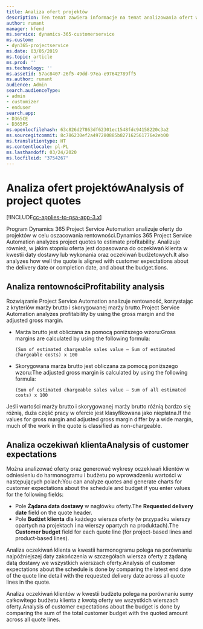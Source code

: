 ```yaml
---
title: Analiza ofert projektów
description: Ten temat zawiera informacje na temat analizowania ofert w projektach.
author: rumant
manager: kfend
ms.service: dynamics-365-customerservice
ms.custom:
- dyn365-projectservice
ms.date: 03/05/2019
ms.topic: article
ms.prod: ''
ms.technology: ''
ms.assetid: 57ac8407-26f5-49dd-97ea-e97642789ff5
ms.author: rumant
audience: Admin
search.audienceType:
- admin
- customizer
- enduser
search.app:
- D365CE
- D365PS
ms.openlocfilehash: 63c826d27863df62301ec1548fdc94158220c3a2
ms.sourcegitcommit: 8c786230ef2a497280885b827162561776e2eb00
ms.translationtype: HT
ms.contentlocale: pl-PL
ms.lasthandoff: 03/24/2020
ms.locfileid: "3754267"
---
```

# <a name="analysis-of-project-quotes"></a><span data-ttu-id="40c02-103">Analiza ofert projektów</span><span class="sxs-lookup"><span data-stu-id="40c02-103">Analysis of project quotes</span></span>

[!INCLUDE[cc-applies-to-psa-app-3.x](../includes/cc-applies-to-psa-app-3x.md)]

<span data-ttu-id="40c02-104">Program Dynamics 365 Project Service Automation analizuje oferty do projektów w celu oszacowania rentowności.</span><span class="sxs-lookup"><span data-stu-id="40c02-104">Dynamics 365 Project Service Automation analyzes project quotes to estimate profitability.</span></span> <span data-ttu-id="40c02-105">Analizuje również, w jakim stopniu oferta jest dopasowana do oczekiwań klienta w kwestii daty dostawy lub wykonania oraz oczekiwań budżetowych.</span><span class="sxs-lookup"><span data-stu-id="40c02-105">It also analyzes how well the quote is aligned with customer expectations about the delivery date or completion date, and about the budget.tions.</span></span>

## <a name="profitability-analysis"></a><span data-ttu-id="40c02-106">Analiza rentowności</span><span class="sxs-lookup"><span data-stu-id="40c02-106">Profitability analysis</span></span>

<span data-ttu-id="40c02-107">Rozwiązanie Project Service Automation analizuje rentowność, korzystając z kryteriów marży brutto i skorygowanej marży brutto.</span><span class="sxs-lookup"><span data-stu-id="40c02-107">Project Service Automation analyzes profitability by using the gross margin and the adjusted gross margin.</span></span>

- <span data-ttu-id="40c02-108">Marża brutto jest obliczana za pomocą poniższego wzoru:</span><span class="sxs-lookup"><span data-stu-id="40c02-108">Gross margins are calculated by using the following formula:</span></span>

  `
    (Sum of estimated chargeable sales value – Sum of estimated chargeable costs) x 100
  `
- <span data-ttu-id="40c02-109">Skorygowana marża brutto jest obliczana za pomocą poniższego wzoru:</span><span class="sxs-lookup"><span data-stu-id="40c02-109">The adjusted gross margin is calculated by using the following formula:</span></span>

  `
    (Sum of estimated chargeable sales value – Sum of all estimated costs) x 100
  `

<span data-ttu-id="40c02-110">Jeśli wartości marży brutto i skorygowanej marży brutto różnią bardzo się różnią, duża część pracy w ofercie jest klasyfikowana jako niepłatna.</span><span class="sxs-lookup"><span data-stu-id="40c02-110">If the values for gross margin and adjusted gross margin differ by a wide margin, much of the work in the quote is classified as non-chargeable.</span></span>

## <a name="analysis-of-customer-expectations"></a><span data-ttu-id="40c02-111">Analiza oczekiwań klienta</span><span class="sxs-lookup"><span data-stu-id="40c02-111">Analysis of customer expectations</span></span>

<span data-ttu-id="40c02-112">Można analizować oferty oraz generować wykresy oczekiwań klientów w odniesieniu do harmonogramu i budżetu po wprowadzeniu wartości w następujących polach:</span><span class="sxs-lookup"><span data-stu-id="40c02-112">You can analyze quotes and generate charts for customer expectations about the schedule and budget if you enter values for the following fields:</span></span>

- <span data-ttu-id="40c02-113">Pole **Żądana data dostawy** w nagłówku oferty.</span><span class="sxs-lookup"><span data-stu-id="40c02-113">The **Requested delivery date** field on the quote header.</span></span>
- <span data-ttu-id="40c02-114">Pole **Budżet klienta** dla każdego wiersza oferty (w przypadku wierszy opartych na projektach i na wierszy opartych na produktach).</span><span class="sxs-lookup"><span data-stu-id="40c02-114">The **Customer budget** field for each quote line (for project-based lines and product-based lines).</span></span>

<span data-ttu-id="40c02-115">Analiza oczekiwań klienta w kwestii harmonogramu polega na porównaniu najpóźniejszej daty zakończenia w szczegółach wiersza oferty z żądaną datą dostawy we wszystkich wierszach oferty.</span><span class="sxs-lookup"><span data-stu-id="40c02-115">Analysis of customer expectations about the schedule is done by comparing the latest end date of the quote line detail with the requested delivery date across all quote lines in the quote.</span></span>

<span data-ttu-id="40c02-116">Analiza oczekiwań klientów w kwestii budżetu polega na porównaniu sumy całkowitego budżetu klienta z kwotą oferty we wszystkich wierszach oferty.</span><span class="sxs-lookup"><span data-stu-id="40c02-116">Analysis of customer expectations about the budget is done by comparing the sum of the total customer budget with the quoted amount across all quote lines.</span></span>
